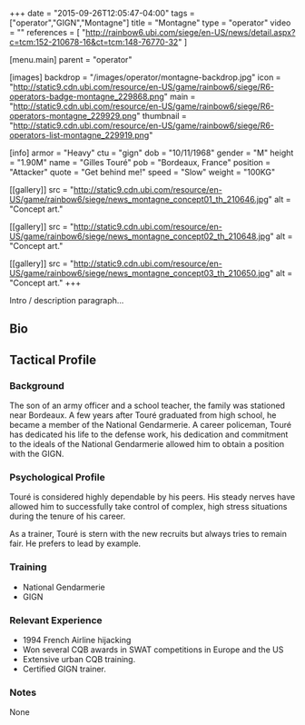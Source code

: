 +++
date = "2015-09-26T12:05:47-04:00"
tags = ["operator","GIGN","Montagne"]
title = "Montagne"
type = "operator"
video = ""
references = [
  "http://rainbow6.ubi.com/siege/en-US/news/detail.aspx?c=tcm:152-210678-16&ct=tcm:148-76770-32"
]

[menu.main]
  parent = "operator"

[images]
  backdrop = "/images/operator/montagne-backdrop.jpg"
  icon = "http://static9.cdn.ubi.com/resource/en-US/game/rainbow6/siege/R6-operators-badge-montagne_229868.png"
  main = "http://static9.cdn.ubi.com/resource/en-US/game/rainbow6/siege/R6-operators-montagne_229929.png"
  thumbnail = "http://static9.cdn.ubi.com/resource/en-US/game/rainbow6/siege/R6-operators-list-montagne_229919.png"

[info]
  armor = "Heavy"
  ctu = "gign"
  dob = "10/11/1968"
  gender = "M"
  height = "1.90M"
  name = "Gilles Touré"
  pob = "Bordeaux, France"
  position = "Attacker"
  quote = "Get behind me!"
  speed = "Slow"
  weight = "100KG"

[[gallery]]
  src = "http://static9.cdn.ubi.com/resource/en-US/game/rainbow6/siege/news_montagne_concept01_th_210646.jpg"
  alt = "Concept art."

[[gallery]]
  src = "http://static9.cdn.ubi.com/resource/en-US/game/rainbow6/siege/news_montagne_concept02_th_210648.jpg"
  alt = "Concept art."

[[gallery]]
  src = "http://static9.cdn.ubi.com/resource/en-US/game/rainbow6/siege/news_montagne_concept03_th_210650.jpg"
  alt = "Concept art."
+++

Intro / description paragraph...<!--more-->

## Bio

## Tactical Profile

### Background

The son of an army officer and a school teacher, the family was stationed near Bordeaux. A few years
after Touré graduated from high school, he became a member of the National Gendarmerie. A career
policeman, Touré has dedicated his life to the defense work, his dedication and commitment to the
ideals of the National Gendarmerie allowed him to obtain a position with the GIGN.

### Psychological Profile

Touré is considered highly dependable by his peers. His steady nerves have allowed him to successfully
take control of complex, high stress situations during the tenure of his career.

As a trainer, Touré is stern with the new recruits but always tries to remain fair. He prefers to lead
by example.

### Training

* National Gendarmerie
* GIGN

### Relevant Experience

* 1994 French Airline hijacking
* Won several CQB awards in SWAT competitions in Europe and the US
* Extensive urban CQB training.
* Certified GIGN trainer.

### Notes

None
